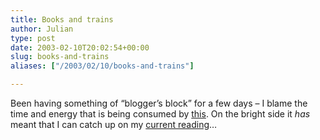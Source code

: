 ```yaml
---
title: Books and trains
author: Julian
type: post
date: 2003-02-10T20:02:54+00:00
slug: books-and-trains 
aliases: ["/2003/02/10/books-and-trains"]

---
```

Been having something of &#8220;blogger&#8217;s block&#8221; for a few days &#8211; I blame the time and energy that is being consumed by [this][1]. On the bright side it _has_ meant that I can catch up on my [current reading][2]&#8230;

 [1]: https://news.bbc.co.uk/1/hi/england/2738337.stm "BBC NEWS | England | Central Line woes to continue"
 [2]: https://www.synesthesia.co.uk/library/archives/cat_current_reading.php "link to my current reading list"